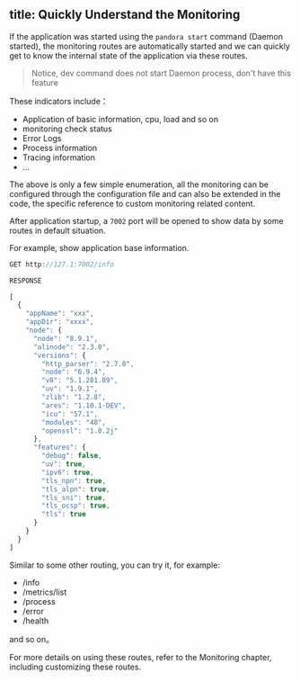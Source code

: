 title: Quickly Understand the Monitoring
---

If the application was started using the `pandora start` command (Daemon started), the monitoring routes are automatically started and we can quickly get to know the internal state of the application via these routes.

> Notice, dev command does not start Daemon process, don't have this feature

These indicators include：

- Application of basic information, cpu, load and so on
- monitoring check status
- Error Logs
- Process information
- Tracing information
- ...

The above is only a few simple enumeration, all the monitoring can be configured through the configuration file and can also be extended in the code, the specific reference to custom monitoring related content.

After application startup, a `7002` port will be opened to show data by some routes in default situation.

For example, show application base information.

```javascript
GET http://127.1:7002/info

RESPONSE

[
  {
    "appName": "xxx",
    "appDir": "xxxx",
    "node": {
      "node": "8.9.1",
      "alinode": "2.3.0",
      "versions": {
        "http_parser": "2.7.0",
        "node": "6.9.4",
        "v8": "5.1.281.89",
        "uv": "1.9.1",
        "zlib": "1.2.8",
        "ares": "1.10.1-DEV",
        "icu": "57.1",
        "modules": "48",
        "openssl": "1.0.2j"
      },
      "features": {
        "debug": false,
        "uv": true,
        "ipv6": true,
        "tls_npn": true,
        "tls_alpn": true,
        "tls_sni": true,
        "tls_ocsp": true,
        "tls": true
      }
    }
  }
]
```


Similar to some other routing, you can try it, for example:

- /info
- /metrics/list
- /process
- /error
- /health

and so on。

For more details on using these routes, refer to the Monitoring chapter, including customizing these routes.
